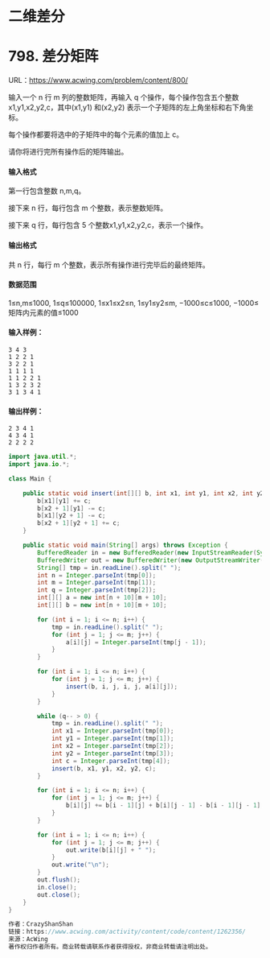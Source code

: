 # 二维差分



# 798. 差分矩阵

URL：https://www.acwing.com/problem/content/800/

输入一个 n 行 m 列的整数矩阵，再输入 q 个操作，每个操作包含五个整数x1,y1,x2,y2,c，其中(x1,y1) 和(x2,y2) 表示一个子矩阵的左上角坐标和右下角坐标。

每个操作都要将选中的子矩阵中的每个元素的值加上 c。

请你将进行完所有操作后的矩阵输出。

#### 输入格式

第一行包含整数 n,m,q。

接下来 n 行，每行包含 m 个整数，表示整数矩阵。

接下来 q 行，每行包含 5 个整数x1,y1,x2,y2,c，表示一个操作。

#### 输出格式

共 n 行，每行 m 个整数，表示所有操作进行完毕后的最终矩阵。

#### 数据范围

1≤n,m≤1000,
1≤q≤100000,
1≤x1≤x2≤n,
1≤y1≤y2≤m,
−1000≤c≤1000,
−1000≤矩阵内元素的值≤1000

#### 输入样例：

```
3 4 3
1 2 2 1
3 2 2 1
1 1 1 1
1 1 2 2 1
1 3 2 3 2
3 1 3 4 1
```

#### 输出样例：

```
2 3 4 1
4 3 4 1
2 2 2 2
```



```java
import java.util.*;
import java.io.*;

class Main {

    public static void insert(int[][] b, int x1, int y1, int x2, int y2, int c) {
        b[x1][y1] += c;
        b[x2 + 1][y1] -= c;
        b[x1][y2 + 1] -= c;
        b[x2 + 1][y2 + 1] += c;
    }

    public static void main(String[] args) throws Exception {
        BufferedReader in = new BufferedReader(new InputStreamReader(System.in));
        BufferedWriter out = new BufferedWriter(new OutputStreamWriter(System.out));
        String[] tmp = in.readLine().split(" ");
        int n = Integer.parseInt(tmp[0]);
        int m = Integer.parseInt(tmp[1]);
        int q = Integer.parseInt(tmp[2]);
        int[][] a = new int[n + 10][m + 10];
        int[][] b = new int[n + 10][m + 10];

        for (int i = 1; i <= n; i++) {
            tmp = in.readLine().split(" ");
            for (int j = 1; j <= m; j++) {
                a[i][j] = Integer.parseInt(tmp[j - 1]);
            }
        }

        for (int i = 1; i <= n; i++) {
            for (int j = 1; j <= m; j++) {
                insert(b, i, j, i, j, a[i][j]);
            }
        }

        while (q-- > 0) {
            tmp = in.readLine().split(" ");
            int x1 = Integer.parseInt(tmp[0]);
            int y1 = Integer.parseInt(tmp[1]);
            int x2 = Integer.parseInt(tmp[2]);
            int y2 = Integer.parseInt(tmp[3]);
            int c = Integer.parseInt(tmp[4]);
            insert(b, x1, y1, x2, y2, c);
        }

        for (int i = 1; i <= n; i++) {
            for (int j = 1; j <= m; j++) {
                b[i][j] += b[i - 1][j] + b[i][j - 1] - b[i - 1][j - 1];
            }
        }

        for (int i = 1; i <= n; i++) {
            for (int j = 1; j <= m; j++) {
                out.write(b[i][j] + " ");
            }
            out.write("\n");
        }
        out.flush();
        in.close();
        out.close();
    }
}

作者：CrazyShanShan
链接：https://www.acwing.com/activity/content/code/content/1262356/
来源：AcWing
著作权归作者所有。商业转载请联系作者获得授权，非商业转载请注明出处。
```

